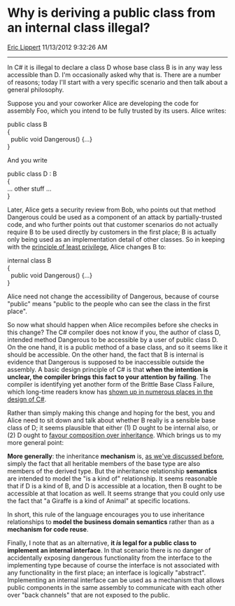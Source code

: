 <div id="page">

# Why is deriving a public class from an internal class illegal?

[Eric Lippert](https://social.msdn.microsoft.com/profile/Eric%20Lippert) 11/13/2012 9:32:26 AM

-----

<div id="content">

<div class="mine">

In C\# it is illegal to declare a class D whose base class B is in any way less accessible than D. I'm occasionally asked why that is. There are a number of reasons; today I'll start with a very specific scenario and then talk about a general philosophy.

Suppose you and your coworker Alice are developing the code for assembly Foo, which you intend to be fully trusted by its users. Alice writes:

public class B  
{  
  public void Dangerous() {...}  
}

And you write

public class D : B  
{  
... other stuff ...  
}

Later, Alice gets a security review from Bob, who points out that method Dangerous could be used as a component of an attack by partially-trusted code, and who further points out that customer scenarios do not actually require B to be used directly by customers in the first place; B is actually only being used as an implementation detail of other classes. So in keeping with the [principle of least privilege](http://en.wikipedia.org/wiki/Principle_of_least_privilege), Alice changes B to:

internal class B  
{  
  public void Dangerous() {...}  
}

Alice need not change the accessibility of Dangerous, because of course "public" means "public to the people who can see the class in the first place".

So now what should happen when Alice recompiles before she checks in this change? The C\# compiler does not know if you, the author of class D, intended method Dangerous to be accessible by a user of public class D. On the one hand, it is a public method of a base class, and so it seems like it should be accessible. On the other hand, the fact that B is internal is evidence that Dangerous is supposed to be inaccessible outside the assembly. A basic design principle of C\# is that **when the intention is unclear, the compiler brings this fact to your attention by failing**. The compiler is identifying yet another form of the Brittle Base Class Failure, which long-time readers know has [shown up in numerous places in the design of C\#](http://blogs.msdn.com/b/ericlippert/archive/tags/brittle+base+classes/).

Rather than simply making this change and hoping for the best, you and Alice need to sit down and talk about whether B really is a sensible base class of D; it seems plausible that either (1) D ought to be internal also, or (2) D ought to [favour composition over inheritance](http://en.wikipedia.org/wiki/Composition_over_inheritance). Which brings us to my more general point:

**More generally**: the inheritance **mechanism** is, [as we've discussed before](http://blogs.msdn.com/b/ericlippert/archive/2011/09/19/inheritance-and-representation.aspx), simply the fact that all heritable members of the base type are also members of the derived type. But the inheritance relationship **semantics** are intended to model the "is a kind of" relationship. It seems reasonable that if D is a kind of B, and D is accessible at a location, then B ought to be accessible at that location as well. It seems strange that you could only use the fact that "a Giraffe is a kind of Animal" at specific locations.

In short, this rule of the language encourages you to use inheritance relationships to **model the business domain semantics** rather than as a **mechanism for code reuse**.

Finally, I note that as an alternative, **it *is* legal for a public class to implement an internal interface**. In that scenario there is no danger of accidentally exposing dangerous functionality from the interface to the implementing type because of course the interface is not associated with any functionality in the first place; an interface is logically "abstract". Implementing an internal interface can be used as a mechanism that allows public components in the same assembly to communicate with each other over "back channels" that are not exposed to the public.

</div>

</div>

</div>

